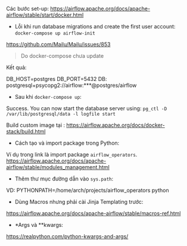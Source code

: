 Các bước set-up:
https://airflow.apache.org/docs/apache-airflow/stable/start/docker.html


* Lỗi khi run database migrations and create the first user account:
``docker-compose up airflow-init``


https://github.com/Mailu/Mailu/issues/853
> Do docker-compose chưa update

Kết quả:

DB_HOST=postgres
DB_PORT=5432
DB: postgresql+psycopg2://airflow:***@postgres/airflow



* Sau khi ``docker-compose up``:

Success. You can now start the database server using:
``pg_ctl -D /var/lib/postgresql/data -l logfile start``

Build custom image tại :
https://airflow.apache.org/docs/docker-stack/build.html


* Cách tạo và import package trong Python:

Ví dụ trong link là import package ``airflow_operators``. 
https://airflow.apache.org/docs/apache-airflow/stable/modules_management.html


* Thêm thư mục đường dẫn vào ``sys.path``:

VD: PYTHONPATH=/home/arch/projects/airflow_operators python

* Dùng Macros nhưng phải cài Jinja Templating trước:

https://airflow.apache.org/docs/apache-airflow/stable/macros-ref.html

* *Args và **kwargs:

https://realpython.com/python-kwargs-and-args/